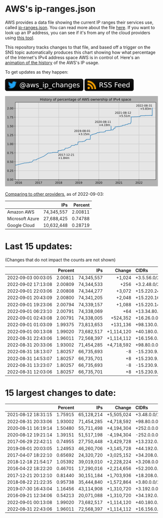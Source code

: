 # AWS's ip-ranges.json

AWS provides a data file showing the current IP ranges their
services use, called [ip-ranges.json](https://ip-ranges.amazonaws.com/ip-ranges.json).
You can read more about the file [here](https://docs.aws.amazon.com/general/latest/gr/aws-ip-ranges.html).
If you want to look up an IP address, you can see if it's from any of the cloud providers using [this tool](https://seligman.github.io/aws-ip-ranges/).

This repository tracks changes to that file, and based off a trigger on the SNS topic 
automatically produces this chart showing how what percentage of the Internet's IPv4 
address space AWS is in control of.  Here's an 
[animation of the history](https://youtu.be/Su25yl7eol8) of the AWS's IP usage.

To get updates as they happen:

[![@aws_ip_changes on twitter](images/twitter_badge.svg)](https://twitter.com/aws_ip_changes) [![RSS Icon](images/rss_badge.svg)](https://raw.githubusercontent.com/seligman/aws-ip-ranges/master/rss.xml)

![History of AWS](history_count.svg)

[Comparing to other providers](https://github.com/seligman/cloud_sizes), as of 2022-09-03:

| | IPs | Percent |
| --- | ---: | ---: |
| Amazon AWS | 74,345,557 | 2.00811 |
| Microsoft Azure | 27,688,425 | 0.74788 |
| Google Cloud | 10,632,448 | 0.28719 |


# Last 15 updates:

(Changes that do not impact the counts are not shown)

| | Percent | IPs | Change | CIDRs |
| :--- | ---: | ---: | ---: | :--- |
| 2022&#8209;09&#8209;03&nbsp;00:03:05 | 2.00811 | 74,345,557 | +1,024 | +3.5.56.0/22 |
| 2022&#8209;09&#8209;02&nbsp;17:13:08 | 2.00809 | 74,344,533 | +256 | +3.2.48.0/24 |
| 2022&#8209;09&#8209;01&nbsp;22:03:06 | 2.00808 | 74,344,277 | +3,072 | +15.220.240.0/21,&nbsp;+15.220.192.0/22 |
| 2022&#8209;09&#8209;01&nbsp;20:43:09 | 2.00800 | 74,341,205 | +2,048 | +15.220.168.0/21 |
| 2022&#8209;09&#8209;01&nbsp;19:23:06 | 2.00794 | 74,339,157 | +1,088 | +15.220.148.0/22,&nbsp;+13.34.81.0/26 |
| 2022&#8209;09&#8209;01&nbsp;06:23:10 | 2.00791 | 74,338,069 | +64 | +13.34.80.192/26 |
| 2022&#8209;09&#8209;01&nbsp;02:43:08 | 2.00791 | 74,338,005 | +524,352 | +16.26.0.0/15,&nbsp;+16.48.0.0/15,&nbsp;+16.164.0.0/15,&nbsp;... |
| 2022&#8209;09&#8209;01&nbsp;01:03:09 | 1.99375 | 73,813,653 | +131,136 | +98.130.0.0/15,&nbsp;+13.34.79.192/26 |
| 2022&#8209;09&#8209;01&nbsp;00:13:08 | 1.99020 | 73,682,517 | +1,114,120 | +40.180.0.0/15,&nbsp;+54.6.0.0/15,&nbsp;+54.20.0.0/15,&nbsp;... |
| 2022&#8209;08&#8209;31&nbsp;22:43:06 | 1.96011 | 72,568,397 | +1,114,112 | +16.156.0.0/14,&nbsp;+16.176.0.0/14,&nbsp;+40.164.0.0/14,&nbsp;... |
| 2022&#8209;08&#8209;31&nbsp;20:33:06 | 1.93002 | 71,454,285 | +4,718,592 | +98.80.0.0/12,&nbsp;+184.32.0.0/12,&nbsp;+13.184.0.0/13,&nbsp;... |
| 2022&#8209;08&#8209;31&nbsp;18:13:07 | 1.80257 | 66,735,693 | -8 | -15.230.9.44/30,&nbsp;-15.230.9.10/31,&nbsp;-15.230.9.252/31 |
| 2022&#8209;08&#8209;31&nbsp;14:53:07 | 1.80257 | 66,735,701 | +8 | +15.230.9.44/30,&nbsp;+15.230.9.10/31,&nbsp;+15.230.9.252/31 |
| 2022&#8209;08&#8209;31&nbsp;13:23:07 | 1.80257 | 66,735,693 | -8 | -15.230.9.44/30,&nbsp;-15.230.9.10/31,&nbsp;-15.230.9.252/31 |
| 2022&#8209;08&#8209;31&nbsp;12:03:06 | 1.80257 | 66,735,701 | +8 | +15.230.9.44/30,&nbsp;+15.230.9.10/31,&nbsp;+15.230.9.252/31 |


# 15 largest changes to date:

| | Percent | IPs | Change | CIDRs |
| :--- | ---: | ---: | ---: | :--- |
| 2021&#8209;08&#8209;12&nbsp;18:31:15 | 1.75915 | 65,128,214 | +5,505,024 | +3.48.0.0/12,&nbsp;+35.96.0.0/12,&nbsp;+3.152.0.0/13,&nbsp;... |
| 2022&#8209;08&#8209;31&nbsp;20:33:06 | 1.93002 | 71,454,285 | +4,718,592 | +98.80.0.0/12,&nbsp;+184.32.0.0/12,&nbsp;+13.184.0.0/13,&nbsp;... |
| 2020&#8209;08&#8209;11&nbsp;16:19:14 | 1.50480 | 55,711,498 | +4,194,304 | +252.0.0.0/10 |
| 2020&#8209;08&#8209;12&nbsp;19:21:14 | 1.39151 | 51,517,198 | -4,194,304 | -252.0.0.0/10 |
| 2017&#8209;06&#8209;29&nbsp;22:42:11 | 0.74955 | 27,750,448 | +3,429,728 | +13.232.0.0/13,&nbsp;+34.240.0.0/13,&nbsp;+35.168.0.0/13,&nbsp;... |
| 2019&#8209;08&#8209;01&nbsp;20:03:05 | 1.24953 | 46,260,706 | +3,145,728 | +44.192.0.0/10,&nbsp;-3.192.0.0/12 |
| 2017&#8209;04&#8209;07&nbsp;18:22:10 | 0.65692 | 24,320,720 | +3,025,152 | +34.208.0.0/12,&nbsp;+34.224.0.0/12,&nbsp;+13.58.0.0/15,&nbsp;... |
| 2018&#8209;12&#8209;18&nbsp;21:54:17 | 1.05392 | 39,019,010 | +2,228,224 | +3.208.0.0/12,&nbsp;+3.224.0.0/12,&nbsp;+13.48.0.0/15 |
| 2016&#8209;04&#8209;22&nbsp;18:22:20 | 0.46701 | 17,290,016 | +2,214,656 | +52.200.0.0/13,&nbsp;+52.208.0.0/13,&nbsp;+52.36.0.0/14,&nbsp;... |
| 2017&#8209;12&#8209;21&nbsp;20:12:10 | 0.81440 | 30,151,184 | +1,703,936 | +18.208.0.0/13,&nbsp;+18.204.0.0/14,&nbsp;+18.224.0.0/14,&nbsp;... |
| 2018&#8209;08&#8209;22&nbsp;21:22:35 | 0.95738 | 35,444,840 | +1,572,864 | +3.80.0.0/12,&nbsp;+3.16.0.0/14,&nbsp;+3.40.0.0/14 |
| 2019&#8209;07&#8209;30&nbsp;16:43:04 | 1.16456 | 43,114,908 | +1,310,720 | +3.192.0.0/12,&nbsp;+15.222.0.0/15,&nbsp;+15.236.0.0/15 |
| 2016&#8209;09&#8209;21&nbsp;12:34:06 | 0.54213 | 20,071,088 | +1,310,720 | +34.192.0.0/12,&nbsp;+35.156.0.0/14,&nbsp;+52.219.68.0/22,&nbsp;... |
| 2022&#8209;09&#8209;01&nbsp;00:13:08 | 1.99020 | 73,682,517 | +1,114,120 | +40.180.0.0/15,&nbsp;+54.6.0.0/15,&nbsp;+54.20.0.0/15,&nbsp;... |
| 2022&#8209;08&#8209;31&nbsp;22:43:06 | 1.96011 | 72,568,397 | +1,114,112 | +16.156.0.0/14,&nbsp;+16.176.0.0/14,&nbsp;+40.164.0.0/14,&nbsp;... |

